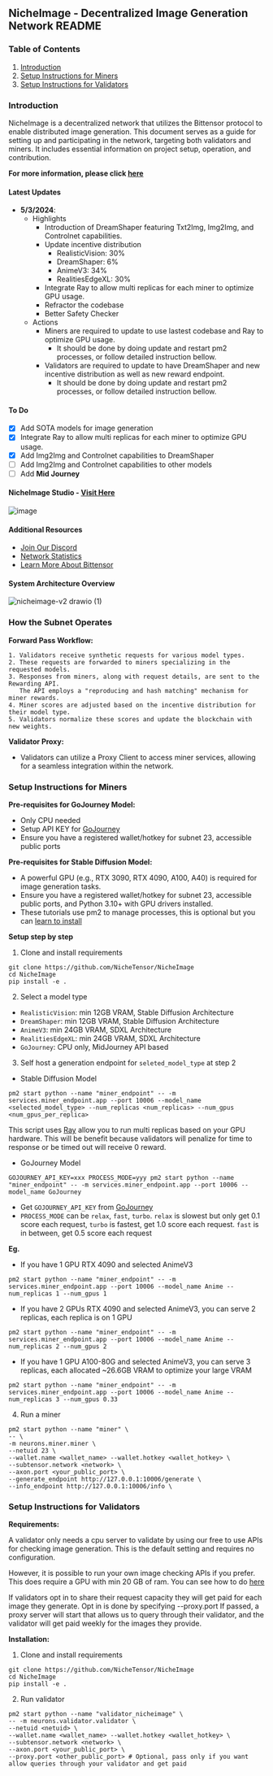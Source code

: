 ## NicheImage - Decentralized Image Generation Network README

### Table of Contents
1. [Introduction](#introduction)
2. [Setup Instructions for Miners](#setup-for-miners)
3. [Setup Instructions for Validators](#setup-for-validators)

<div id='introduction'/>

### Introduction

NicheImage is a decentralized network that utilizes the Bittensor protocol to enable distributed image generation. This document serves as a guide for setting up and participating in the network, targeting both validators and miners. It includes essential information on project setup, operation, and contribution.

**For more information, please click [here](image_generation_subnet/NicheImage.md)**
#### Latest Updates
- **5/3/2024**: 
   - Highlights
      - Introduction of DreamShaper featuring Txt2Img, Img2Img, and Controlnet capabilities.
      - Update incentive distribution
         - RealisticVision: 30%
         - DreamShaper: 6%
         - AnimeV3: 34%
         - RealitiesEdgeXL: 30%
      - Integrate Ray to allow multi replicas for each miner to optimize GPU usage.
      - Refractor the codebase
      - Better Safety Checker
   - Actions
      - Miners are required to update to use lastest codebase and Ray to optimize GPU usage.
         - It should be done by doing update and restart pm2 processes, or follow detailed instruction bellow.
      - Validators are required to update to have DreamShaper and new incentive distribution as well as new reward endpoint.
         - It should be done by doing update and restart pm2 processes, or follow detailed instruction bellow.

#### To Do
- [x] Add SOTA models for image generation
- [x] Integrate Ray to allow multi replicas for each miner to optimize GPU usage.
- [x] Add Img2Img and Controlnet capabilities to DreamShaper
- [ ] Add Img2Img and Controlnet capabilities to other models
- [ ] Add **Mid Journey**

#### NicheImage Studio - [Visit Here](https://nicheimage.streamlit.app)
![image](https://github.com/NicheTensor/NicheImage/assets/92072154/a02e299b-308d-40dd-90a2-5cc4789b896d)

#### Additional Resources
- [Join Our Discord](https://discord.gg/bittensor)
- [Network Statistics](https://taostats.io/)
- [Learn More About Bittensor](https://bittensor.com/)

#### System Architecture Overview
![nicheimage-v2 drawio (1)](https://github.com/NicheTensor/NicheImage/assets/92072154/6fede8e0-cf08-4da1-927f-17c512225961)

### How the Subnet Operates
**Forward Pass Workflow:**
```
1. Validators receive synthetic requests for various model types.
2. These requests are forwarded to miners specializing in the requested models.
3. Responses from miners, along with request details, are sent to the Rewarding API.
   The API employs a "reproducing and hash matching" mechanism for miner rewards.
4. Miner scores are adjusted based on the incentive distribution for their model type.
5. Validators normalize these scores and update the blockchain with new weights.
```

**Validator Proxy:**
- Validators can utilize a Proxy Client to access miner services, allowing for a seamless integration within the network.

<div id='setup-for-miners'/>

### Setup Instructions for Miners
**Pre-requisites for GoJourney Model:**
- Only CPU needed
- Setup API KEY for [GoJourney](https://www.goapi.ai/midjourney-api)
- Ensure you have a registered wallet/hotkey for subnet 23, accessible public ports

**Pre-requisites for Stable Diffusion Model:**
- A powerful GPU (e.g., RTX 3090, RTX 4090, A100, A40) is required for image generation tasks.
- Ensure you have a registered wallet/hotkey for subnet 23, accessible public ports, and Python 3.10+ with GPU drivers installed.
- These tutorials use pm2 to manage processes, this is optional but you can [learn to install](https://www.npmjs.com/package/pm2)

**Setup step by step**
1. Clone and install requirements
```
git clone https://github.com/NicheTensor/NicheImage
cd NicheImage
pip install -e .
```
2. Select a model type
 - `RealisticVision`: min 12GB VRAM, Stable Diffusion Architecture
 - `DreamShaper`: min 12GB VRAM, Stable Diffusion Architecture
 - `AnimeV3`: min 24GB VRAM, SDXL Architecture
 - `RealitiesEdgeXL`: min 24GB VRAM, SDXL Architecture 
 - `GoJourney`: CPU only, MidJourney API based
3. Self host a generation endpoint for `seleted_model_type` at step 2
- Stable Diffusion Model
```
pm2 start python --name "miner_endpoint" -- -m services.miner_endpoint.app --port 10006 --model_name <selected_model_type> --num_replicas <num_replicas> --num_gpus <num_gpus_per_replica>
```
This script uses [Ray](ray.io) allow you to run multi replicas based on your GPU hardware. This will be benefit because validators will penalize for time to response or be timed out will receive 0 reward.

- GoJourney Model
```
GOJOURNEY_API_KEY=xxx PROCESS_MODE=yyy pm2 start python --name "miner_endpoint" -- -m services.miner_endpoint.app --port 10006 --model_name GoJourney
```
   - Get `GOJOURNEY_API_KEY` from [GoJourney](https://www.goapi.ai/midjourney-api)
   - `PROCESS_MODE` can be `relax`, `fast`, `turbo`. `relax` is slowest but only get 0.1 score each request, `turbo` is fastest, get 1.0 score each request. `fast` is in between, get 0.5 score each request

**Eg.**
- If you have 1 GPU RTX 4090 and selected AnimeV3
```
pm2 start python --name "miner_endpoint" -- -m services.miner_endpoint.app --port 10006 --model_name Anime --num_replicas 1 --num_gpus 1
```
- If you have 2 GPUs RTX 4090 and selected AnimeV3, you can serve 2 replicas, each replica is on 1 GPU
```
pm2 start python --name "miner_endpoint" -- -m services.miner_endpoint.app --port 10006 --model_name Anime --num_replicas 2 --num_gpus 2
```
- If you have 1 GPU A100-80G and selected AnimeV3, you can serve 3 replicas, each allocated ~26.6GB VRAM to optimize your large VRAM
```
pm2 start python --name "miner_endpoint" -- -m services.miner_endpoint.app --port 10006 --model_name Anime --num_replicas 3 --num_gpus 0.33
```
4. Run a miner
```
pm2 start python --name "miner" \
-- \
-m neurons.miner.miner \
--netuid 23 \
--wallet.name <wallet_name> --wallet.hotkey <wallet_hotkey> \
--subtensor.network <network> \
--axon.port <your_public_port> \
--generate_endpoint http://127.0.0.1:10006/generate \
--info_endpoint http://127.0.0.1:10006/info \
```

<div id='setup-for-validators'/>

### Setup Instructions for Validators
**Requirements:**

A validator only needs a cpu server to validate by using our free to use APIs for checking image generation. This is the default setting and requires no configuration.

However, it is possible to run your own image checking APIs if you prefer. This does require a GPU with min 20 GB of ram. You can see how to do [here](./services/README.md)

If validators opt in to share their request capacity they will get paid for each image they generate. Opt in is done by specifying --proxy.port
If passed, a proxy server will start that allows us to query through their validator, and the validator will get paid weekly for the images they provide.

**Installation:**

1. Clone and install requirements
```
git clone https://github.com/NicheTensor/NicheImage
cd NicheImage
pip install -e .
```
2. Run validator
```
pm2 start python --name "validator_nicheimage" \
-- -m neurons.validator.validator \
--netuid <netuid> \
--wallet.name <wallet_name> --wallet.hotkey <wallet_hotkey> \
--subtensor.network <network> \
--axon.port <your_public_port> \
--proxy.port <other_public_port> # Optional, pass only if you want allow queries through your validator and get paid
```

